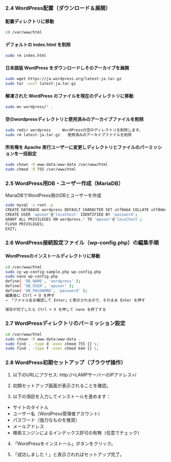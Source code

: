 ### 2.4 WordPress配置（ダウンロード＆展開）

#### 配置ディレクトリに移動
```bash
cd /var/www/html
```
#### デフォルトの index.html を削除
```bash　　
sudo rm index.html
```
#### 日本語版 WordPress をダウンロードしそのアーカイブを展開
```bash
sudo wget https://ja.wordpress.org/latest-ja.tar.gz　　
sudo tar -xvzf latest-ja.tar.gz
```
#### 解凍された WordPress のファイルを現在のディレクトリに移動
```bash
sudo mv wordpress/* .
```
#### 空のwordpressディレクトリと使用済みのアーカイブファイルを削除
```bash
sudo rmdir wordpress　　　WordPressの空のディレクトリを削除します。
sudo rm latest-ja.tar.gz　　使用済みのアーカイブファイルを削除
```
#### 所有権を Apache 実行ユーザーに変更しディレクトリとファイルのパーミッションを一括設定
```bash
sudo chown -R www-data:www-data /var/www/html
sudo chmod -R 755 /var/www/html　
```
### 2.5 WordPress用DB・ユーザー作成（MariaDB）

 MariaDBでWordPress用のDBとユーザーを作成

```bash
sudo mysql -u root -p
CREATE DATABASE wordpress DEFAULT CHARACTER SET utf8mb4 COLLATE utf8mb4_general_ci;
CREATE USER 'wpuser'@'localhost' IDENTIFIED BY 'password';
GRANT ALL PRIVILEGES ON wordpress.* TO 'wpuser'@'localhost';
FLUSH PRIVILEGES;
EXIT;

```
### 2.6 WordPress接続設定ファイル（wp-config.php）の編集手順

#### WordPressのインストールディレクトリに移動

```bash
cd /var/www/html
sudo cp wp-config-sample.php wp-config.php
sudo nano wp-config.php
define( 'DB_NAME', 'wordpress' );
define( 'DB_USER', 'wpuser' );
define( 'DB_PASSWORD', 'password' );
編集後に Ctrl + O を押す
→ 「ファイル名を確認して Enter」と表示されるので、そのまま Enter を押す

保存が完了したら Ctrl + X を押して nano を終了する
```
### 2.7 WordPressディレクトリのパーミッション設定

```bash
cd /var/www/html
sudo chown -R www-data:www-data .
sudo find . -type d -exec chmod 755 {} \;
sudo find . -type f -exec chmod 644 {} \;
```

### 2.8 WordPress初期セットアップ（ブラウザ操作）

1. 以下のURLにアクセス:
http://<LAMPサーバーのIPアドレス>/


2. 初期セットアップ画面が表示されることを確認。

3. 以下の項目を入力してインストールを進めます：

- サイトのタイトル
- ユーザー名（WordPress管理者アカウント）
- パスワード（強力なものを推奨）
- メールアドレス
- 検索エンジンによるインデックス許可の有無（任意でチェック）

4. 「WordPressをインストール」ボタンをクリック。

5. 「成功しました！」と表示されればセットアップ完了。

